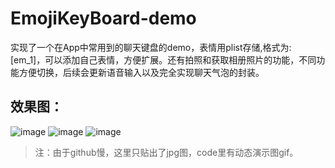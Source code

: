 # EmojiKeyBoard-demo
  实现了一个在App中常用到的聊天键盘的demo，表情用plist存储,格式为:[em_1]，可以添加自己表情，方便扩展。还有拍照和获取相册照片的功能，不同功能方便切换，后续会更新语音输入以及完全实现聊天气泡的封装。
  
## 效果图：

 ![image](https://github.com/shenAlexy/EmojiKeyBoard-demo/blob/master/EmojiKeyBoard-demo/EmojiKeyBoard-demo/x.png) ![image](https://github.com/shenAlexy/EmojiKeyBoard-demo/blob/master/EmojiKeyBoard-demo/EmojiKeyBoard-demo/y.png) ![image](https://github.com/shenAlexy/EmojiKeyBoard-demo/blob/master/EmojiKeyBoard-demo/EmojiKeyBoard-demo/z.png)
 
 
> 注：由于github慢，这里只贴出了jpg图，code里有动态演示图gif。
   

